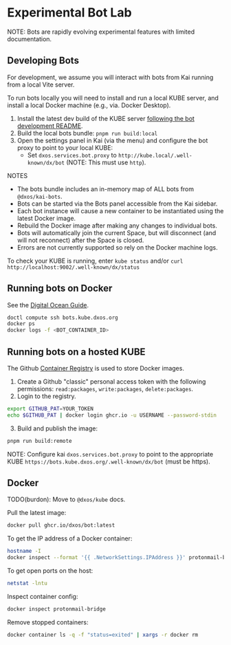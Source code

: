 # Experimental Bot Lab

NOTE: Bots are rapidly evolving experimental features with limited documentation.

## Developing Bots

For development, we assume you will interact with bots from Kai running from a local Vite server.

To run bots locally you will need to install and run a local KUBE server, and install a local Docker machine (e.g., via. Docker Desktop).

1. Install the latest dev build of the KUBE server [following the bot development README](https://github.com/dxos/kube/blob/main/docs/bot_development.md).
2. Build the local bots bundle: `pnpm run build:local`
3. Open the settings panel in Kai (via the menu) and configure the bot proxy to point to your local KUBE:
   - Set `dxos.services.bot.proxy` to `http://kube.local/.well-known/dx/bot` (NOTE: This must use `http`).

NOTES
- The bots bundle includes an in-memory map of ALL bots from `@dxos/kai-bots`.
- Bots can be started via the Bots panel accessible from the Kai sidebar.
- Each bot instance will cause a new container to be instantiated using the latest Docker image.
- Rebuild the Docker image after making any changes to individual bots.
- Bots will automatically join the current Space, but will disconnect (and will not reconnect) after the Space is closed.
- Errors are not currently supported so rely on the Docker machine logs.

To check your KUBE is running, enter `kube status` and/or `curl http://localhost:9002/.well-known/dx/status`

## Running bots on Docker

See the [Digital Ocean Guide](https://github.com/dxos/kube/docs/guides/digitalocean.md).

```bash
doctl compute ssh bots.kube.dxos.org
docker ps
docker logs -f <BOT_CONTAINER_ID>
```

## Running bots on a hosted KUBE

The Github [Container Registry](https://docs.github.com/en/packages/working-with-a-github-packages-registry/working-with-the-container-registry)
is used to store Docker images.

1. Create a Github "classic" personal access token with the following permissions: `read:packages`, `write:packages`, `delete:packages`.
2. Login to the registry.

```bash
export GITHUB_PAT=YOUR_TOKEN
echo $GITHUB_PAT | docker login ghcr.io -u USERNAME --password-stdin
```

3. Build and publish the image:

```bash
pnpm run build:remote
```

NOTE: Configure kai `dxos.services.bot.proxy` to point to the appropriate KUBE `https://bots.kube.dxos.org/.well-known/dx/bot` (must be https).

## Docker

TODO(burdon): Move to `@dxos/kube` docs.

Pull the latest image:

```bash
docker pull ghcr.io/dxos/bot:latest
```

To get the IP address of a Docker container:

```bash
hostname -I
docker inspect --format '{{ .NetworkSettings.IPAddress }}' protonmail-bridge
```

To get open ports on the host:

```bash
netstat -lntu
```

Inspect container config:

```bash
docker inspect protonmail-bridge
```

Remove stopped containers:

```bash
docker container ls -q -f "status=exited" | xargs -r docker rm
```